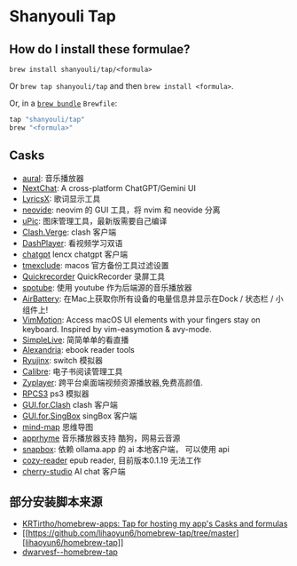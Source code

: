 # Shanyouli Tap

## How do I install these formulae?

`brew install shanyouli/tap/<formula>`

Or `brew tap shanyouli/tap` and then `brew install <formula>`.

Or, in a [`brew bundle`](https://github.com/Homebrew/homebrew-bundle) `Brewfile`:

```ruby
tap "shanyouli/tap"
brew "<formula>"
```

## Casks

+ [aural](https://github.com/kartik-venugopal/aural-player): 音乐播放器
+ [NextChat](https://github.com/ChatGPTNextWeb/ChatGPT-Next-Web): A cross-platform ChatGPT/Gemini UI 
+ [LyricsX](https://github.com/MxIris-LyricsX-Project/LyricsX): 歌词显示工具
+ [neovide](https://github.com/neovide/neovide): neovim 的 GUI 工具，将 nvim 和 neovide 分离
+ [uPic](https://github.com/gee1k/uPic): 图床管理工具，最新版需要自己编译
+ [Clash.Verge](https://github.com/clash-verge-rev/clash-verge-rev): clash 客户端
+ [DashPlayer](https://github.com/solidSpoon/DashPlayer): 看视频学习双语
+ [chatgpt](https://github.com/lencx/ChatGPT) lencx chatgpt 客户端
+ [tmexclude](https://github.com/PhotonQuantum/tmexclude): macos 官方备份工具过滤设置
+ [Quickrecorder](https://github.com/lihaoyun6/QuickRecorder) QuickRecorder 录屏工具
+ [spotube](https://github.com/KRTirtho/spotube): 使用 youtube 作为后端源的音乐播放器
+ [AirBattery](https://github.com/lihaoyun6/AirBattery): 在Mac上获取你所有设备的电量信息并显示在Dock / 状态栏 / 小组件上! 
+ [VimMotion](https://github.com/dwarvesf/VimMotionApp): Access macOS UI elements with your fingers stay on keyboard. Inspired by vim-easymotion & avy-mode. 
+ [SimpleLive](https://github.com/xiaoyaocz/dart_simple_live): 简简单单的看直播
+ [Alexandria](https://github.com/btpf/Alexandria): ebook reader tools
+ [Ryujinx](https://ryujinx.org/): switch 模拟器
+ [Calibre](https://calibre-ebook.com/dist/osx): 电子书阅读管理工具
+ [Zyplayer](https://github.com/Hiram-Wong/ZyPlayer): 跨平台桌面端视频资源播放器,免费高颜值. 
+ [RPCS3](https://rpcs3.net/) ps3 模拟器
+ [GUI.for.Clash](https://github.com/GUI-for-Cores/GUI.for.Clash) clash 客户端
+ [GUI.for.SingBox](https://github.com/GUI-for-Cores/GUI.for.SingBox) singBox 客户端
+ [mind-map](https://github.com/wanglin2/mind-map) 思维导图
+ [apprhyme](https://github.com/canxin121/app_rhyme) 音乐播放器支持 酷狗，网易云音源
+ [snapbox](https://snapbox.app/): 依赖 ollama.app 的 ai 本地客户端， 可以使用 api
+ [cozy-reader](https://github.com/srsng/cozy-reader) epub reader, 目前版本0.1.19 无法工作
+ [cherry-studio](https://github.com/kangfenmao/cherry-studio) AI chat 客户端

## 部分安装脚本来源

+ [KRTirtho/homebrew-apps: Tap for hosting my app's Casks and formulas](https://github.com/KRTirtho/homebrew-apps/tree/main)
+ [[https://github.com/lihaoyun6/homebrew-tap/tree/master][lihaoyun6/homebrew-tap]]
+ [dwarvesf--homebrew-tap](https://github.com/dwarvesf/homebrew-tap)
